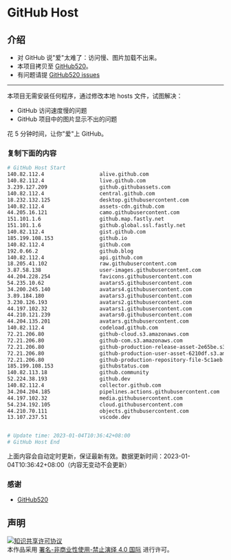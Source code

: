 # GitHub Host
## 介绍
- 对 GitHub 说"爱"太难了：访问慢、图片加载不出来。
- 本项目拷贝至 [GitHub520](https://github.com/521xueweihan/GitHub520)。
- 有问题请提 [GitHub520 issues](https://github.com/521xueweihan/GitHub520/issues/new)

---

本项目无需安装任何程序，通过修改本地 hosts 文件，试图解决：
- GitHub 访问速度慢的问题
- GitHub 项目中的图片显示不出的问题

花 5 分钟时间，让你"爱"上 GitHub。

### 复制下面的内容
```bash
# GitHub Host Start
140.82.112.4                  alive.github.com
140.82.112.4                  live.github.com
3.239.127.209                 github.githubassets.com
140.82.112.4                  central.github.com
18.232.132.125                desktop.githubusercontent.com
140.82.112.4                  assets-cdn.github.com
44.205.16.121                 camo.githubusercontent.com
151.101.1.6                   github.map.fastly.net
151.101.1.6                   github.global.ssl.fastly.net
140.82.112.4                  gist.github.com
185.199.108.153               github.io
140.82.112.4                  github.com
192.0.66.2                    github.blog
140.82.112.4                  api.github.com
18.205.41.102                 raw.githubusercontent.com
3.87.58.138                   user-images.githubusercontent.com
44.204.228.254                favicons.githubusercontent.com
54.235.10.62                  avatars5.githubusercontent.com
34.200.245.140                avatars4.githubusercontent.com
3.89.184.180                  avatars3.githubusercontent.com
3.230.126.193                 avatars2.githubusercontent.com
44.197.102.32                 avatars1.githubusercontent.com
44.210.121.239                avatars0.githubusercontent.com
44.204.135.201                avatars.githubusercontent.com
140.82.112.4                  codeload.github.com
72.21.206.80                  github-cloud.s3.amazonaws.com
72.21.206.80                  github-com.s3.amazonaws.com
72.21.206.80                  github-production-release-asset-2e65be.s3.amazonaws.com
72.21.206.80                  github-production-user-asset-6210df.s3.amazonaws.com
72.21.206.80                  github-production-repository-file-5c1aeb.s3.amazonaws.com
185.199.108.153               githubstatus.com
140.82.113.18                 github.community
52.224.38.193                 github.dev
140.82.112.4                  collector.github.com
34.204.204.185                pipelines.actions.githubusercontent.com
44.197.102.32                 media.githubusercontent.com
54.234.192.105                cloud.githubusercontent.com
44.210.70.111                 objects.githubusercontent.com
13.107.237.51                 vscode.dev


# Update time: 2023-01-04T10:36:42+08:00
# GitHub Host End

```
上面内容会自动定时更新，保证最新有效。数据更新时间：2023-01-04T10:36:42+08:00（内容无变动不会更新）

### 感谢

- [GitHub520](https://github.com/521xueweihan/GitHub520)

## 声明
<a rel="license" href="https://creativecommons.org/licenses/by-nc-nd/4.0/deed.zh"><img alt="知识共享许可协议" style="border-width: 0" src="https://licensebuttons.net/l/by-nc-nd/4.0/88x31.png"></a><br>本作品采用 <a rel="license" href="https://creativecommons.org/licenses/by-nc-nd/4.0/deed.zh">署名-非商业性使用-禁止演绎 4.0 国际</a> 进行许可。